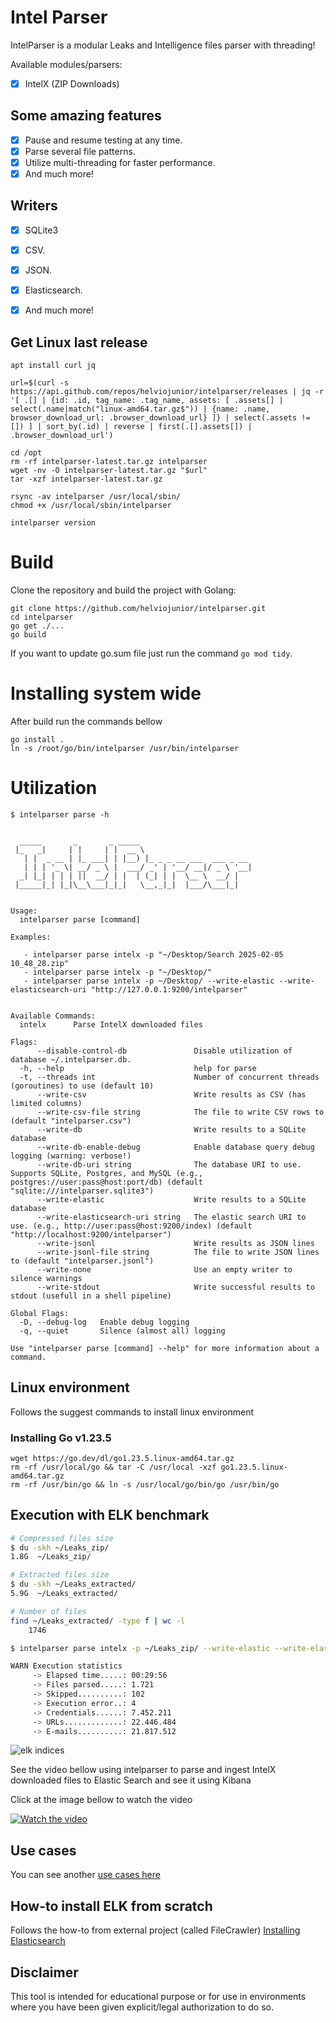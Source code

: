 # Intel Parser

IntelParser is a modular Leaks and Intelligence files parser with threading! 

Available modules/parsers:

* [x] IntelX (ZIP Downloads)

## Some amazing features

* [x] Pause and resume testing at any time.  
* [x] Parse several file patterns.  
* [x] Utilize multi-threading for faster performance.
* [x] And much more!  

## Writers

* [x] SQLite3  
* [x] CSV.  
* [x] JSON.
* [x] Elasticsearch.
* [x] And much more!  


## Get Linux last release
```
apt install curl jq

url=$(curl -s https://api.github.com/repos/helviojunior/intelparser/releases | jq -r '[ .[] | {id: .id, tag_name: .tag_name, assets: [ .assets[] | select(.name|match("linux-amd64.tar.gz$")) | {name: .name, browser_download_url: .browser_download_url} ]} | select(.assets != []) ] | sort_by(.id) | reverse | first(.[].assets[]) | .browser_download_url')

cd /opt
rm -rf intelparser-latest.tar.gz intelparser
wget -nv -O intelparser-latest.tar.gz "$url"
tar -xzf intelparser-latest.tar.gz

rsync -av intelparser /usr/local/sbin/
chmod +x /usr/local/sbin/intelparser

intelparser version
```

# Build

Clone the repository and build the project with Golang:

```
git clone https://github.com/helviojunior/intelparser.git
cd intelparser
go get ./...
go build
```

If you want to update go.sum file just run the command `go mod tidy`.

# Installing system wide

After build run the commands bellow

```
go install .
ln -s /root/go/bin/intelparser /usr/bin/intelparser
```

# Utilization

```
$ intelparser parse -h


  _____       _       _ _____
 |_   _|     | |     | |  __ \
   | |  _ __ | |_ ___| | |__) |_ _ _ __ ___  ___ _ __
   | | | '_ \| __/ _ \ |  ___/ _' | '__/ __|/ _ \ '__|
  _| |_| | | | ||  __/ | |  | (_| | |  \__ \  __/ |
 |_____|_| |_|\__\___|_|_|   \__,_|_|  |___/\___|_|


Usage:
  intelparser parse [command]

Examples:

   - intelparser parse intelx -p "~/Desktop/Search 2025-02-05 10_48_28.zip"
   - intelparser parse intelx -p "~/Desktop/"
   - intelparser parse intelx -p ~/Desktop/ --write-elastic --write-elasticsearch-uri "http://127.0.0.1:9200/intelparser"


Available Commands:
  intelx      Parse IntelX downloaded files

Flags:
      --disable-control-db               Disable utilization of database ~/.intelparser.db.
  -h, --help                             help for parse
  -t, --threads int                      Number of concurrent threads (goroutines) to use (default 10)
      --write-csv                        Write results as CSV (has limited columns)
      --write-csv-file string            The file to write CSV rows to (default "intelparser.csv")
      --write-db                         Write results to a SQLite database
      --write-db-enable-debug            Enable database query debug logging (warning: verbose!)
      --write-db-uri string              The database URI to use. Supports SQLite, Postgres, and MySQL (e.g., postgres://user:pass@host:port/db) (default "sqlite:///intelparser.sqlite3")
      --write-elastic                    Write results to a SQLite database
      --write-elasticsearch-uri string   The elastic search URI to use. (e.g., http://user:pass@host:9200/index) (default "http://localhost:9200/intelparser")
      --write-jsonl                      Write results as JSON lines
      --write-jsonl-file string          The file to write JSON lines to (default "intelparser.jsonl")
      --write-none                       Use an empty writer to silence warnings
      --write-stdout                     Write successful results to stdout (usefull in a shell pipeline)

Global Flags:
  -D, --debug-log   Enable debug logging
  -q, --quiet       Silence (almost all) logging

Use "intelparser parse [command] --help" for more information about a command.

```

## Linux environment

Follows the suggest commands to install linux environment

### Installing Go v1.23.5

```
wget https://go.dev/dl/go1.23.5.linux-amd64.tar.gz
rm -rf /usr/local/go && tar -C /usr/local -xzf go1.23.5.linux-amd64.tar.gz
rm -rf /usr/bin/go && ln -s /usr/local/go/bin/go /usr/bin/go
```

## Execution with ELK benchmark

```bash
# Compressed files size
$ du -skh ~/Leaks_zip/
1.8G  ~/Leaks_zip/

# Extracted files size
$ du -skh ~/Leaks_extracted/
5.9G  ~/Leaks_extracted/

# Number of files
find ~/Leaks_extracted/ -type f | wc -l
    1746

$ intelparser parse intelx -p ~/Leaks_zip/ --write-elastic --write-elasticsearch-uri 'http://10.10.10.10:9200/test'

WARN Execution statistics
     -> Elapsed time.....: 00:29:56
     -> Files parsed.....: 1.721
     -> Skipped..........: 102
     -> Execution error..: 4
     -> Credentials......: 7.452.211
     -> URLs.............: 22.446.484
     -> E-mails..........: 21.817.512

```

![elk indices](https://github.com/helviojunior/intelparser/blob/main/images/elk.jpg "ELK Indices")

See the video bellow using intelparser to parse and ingest IntelX downloaded files to Elastic Search and see it using Kibana

Click at the image bellow to watch the video

[![Watch the video](https://github.com/helviojunior/intelparser/raw/refs/heads/main/images/intelx_sample_cover.png)](https://www.youtube.com/watch?v=qwZNj_mNHMI)

## Use cases

You can see another [use cases here](https://github.com/helviojunior/intelparser/blob/main/USE_CASES.md)

## How-to install ELK from scratch

Follows the how-to from external project (called FileCrawler) [Installing Elasticsearch](https://github.com/helviojunior/filecrawler/blob/main/INSTALL_ELK.md)

## Disclaimer

This tool is intended for educational purpose or for use in environments where you have been given explicit/legal authorization to do so.